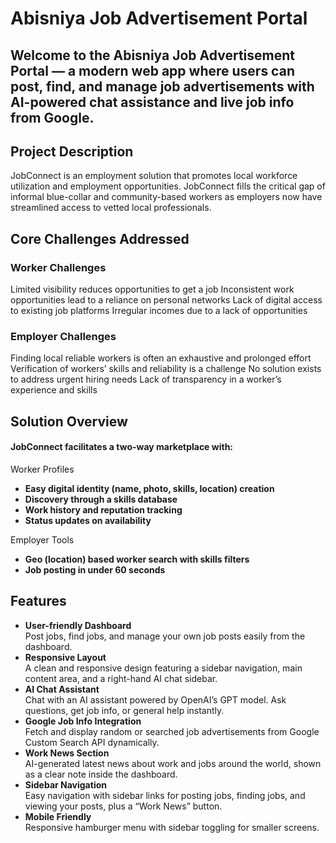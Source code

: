 # Abisniya Job Advertisement Portal

## Welcome to the **Abisniya Job Advertisement Portal** — a modern web app where users can post, find, and manage job advertisements with AI-powered chat assistance and live job info from Google.

## Project Description
JobConnect is an employment solution that promotes local workforce utilization and employment opportunities. JobConnect fills the critical gap of informal blue-collar and community-based workers as employers now have streamlined access to vetted local professionals.

## Core Challenges Addressed
### Worker Challenges
Limited visibility reduces opportunities to get a job
Inconsistent work opportunities lead to a reliance on personal networks
Lack of digital access to existing job platforms
Irregular incomes due to a lack of opportunities
### Employer Challenges
Finding local reliable workers is often an exhaustive and prolonged effort
Verification of workers’ skills and reliability is a challenge
No solution exists to address urgent hiring needs
Lack of transparency in a worker’s experience and skills
## Solution Overview
#### JobConnect facilitates a two-way marketplace with:

Worker Profiles
- **Easy digital identity (name, photo, skills, location) creation**
- **Discovery through a skills database**
- **Work history and reputation tracking**
- **Status updates on availability**

Employer Tools
- **Geo (location) based worker search with skills filters**
- **Job posting in under 60 seconds**

## Features

- **User-friendly Dashboard**  
  Post jobs, find jobs, and manage your own job posts easily from the dashboard.
- **Responsive Layout**  
  A clean and responsive design featuring a sidebar navigation, main content area, and a right-hand AI chat sidebar.
- **AI Chat Assistant**  
  Chat with an AI assistant powered by OpenAI’s GPT model. Ask questions, get job info, or general help instantly.
- **Google Job Info Integration**  
  Fetch and display random or searched job advertisements from Google Custom Search API dynamically.
- **Work News Section**  
  AI-generated latest news about work and jobs around the world, shown as a clear note inside the dashboard.
- **Sidebar Navigation**  
  Easy navigation with sidebar links for posting jobs, finding jobs, and viewing your posts, plus a “Work News” button.
- **Mobile Friendly**  
  Responsive hamburger menu with sidebar toggling for smaller screens.
